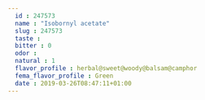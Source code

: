 ```yaml
---
  id : 247573
  name : "Isobornyl acetate"
  slug : 247573
  taste : 
  bitter : 0
  odor : 
  natural : 1
  flavor_profile : herbal@sweet@woody@balsam@camphor
  fema_flavor_profile : Green
  date : 2019-03-26T08:47:11+01:00
---
```



